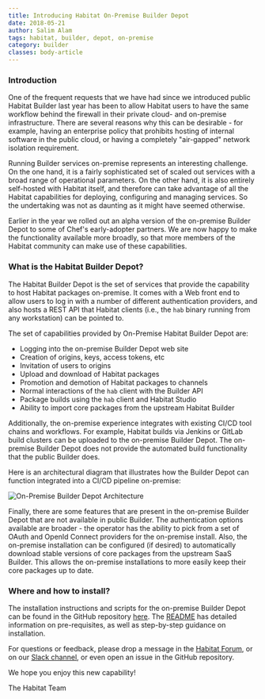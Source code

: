 ```yaml
---
title: Introducing Habitat On-Premise Builder Depot
date: 2018-05-21
author: Salim Alam
tags: habitat, builder, depot, on-premise
category: builder
classes: body-article
---
```


### Introduction

One of the frequent requests that we have had since we introduced public Habitat Builder last year has been to allow Habitat users to have the same workflow behind the firewall in their private cloud- and on-premise infrastructure. There are several reasons why this can be desirable - for example, having an enterprise policy that prohibits hosting of internal software in the public cloud, or having a completely "air-gapped" network isolation requirement. 

Running Builder services on-premise represents an interesting challenge. On the one hand, it is a fairly sophisticated set of scaled out services with a broad range of operational parameters. On the other hand, it is also entirely self-hosted with Habitat itself, and therefore can take advantage of all the Habitat capabilities for deploying, configuring and managing services. So the undertaking was not as daunting as it might have seemed otherwise.

Earlier in the year we rolled out an alpha version of the on-premise Builder Depot to some of Chef's early-adopter partners. We are now happy to make the functionality available more broadly, so that more members of the Habitat community can make use of these capabilities.

### What is the Habitat Builder Depot?

The Habitat Builder Depot is the set of services that provide the capability to host Habitat packages on-premise. It comes with a Web front end to allow users to log in with a number of different authentication providers, and also hosts a REST API that Habitat clients (i.e., the `hab` binary running from any workstation) can be pointed to.

The set of capabilities provided by On-Premise Habitat Builder Depot are:

* Logging into the on-premise Builder Depot web site
* Creation of origins, keys, access tokens, etc
* Invitation of users to origins
* Upload and download of Habitat packages
* Promotion and demotion of Habitat packages to channels
* Normal interactions of the `hab` client with the Builder API
* Package builds using the `hab` client and Habitat Studio
* Ability to import core packages from the upstream Habitat Builder

Additionally, the on-premise experience integrates with existing CI/CD tool chains and workflows. For example, Habitat builds via Jenkins or GitLab build clusters can be uploaded to the on-premise Builder Depot. The on-premise Builder Depot does not provide the automated build functionality that the public Builder does.

Here is an architectural diagram that illustrates how the Builder Depot can function integrated into a CI/CD pipeline on-premise:

![On-Premise Builder Depot Architecture](https://www.habitat.sh/images/infographics/habitat-on-premises-builder-depot-flow-011f12f5.png)

Finally, there are some features that are present in the on-premise Builder Depot that are not available in public Builder. The authentication options available are broader - the operator has the ability to pick from a set of OAuth and OpenId Connect providers for the on-premise install. Also, the on-premise installation can be configured (if desired) to automatically download stable versions of core packages from the upstream SaaS Builder. This allows the on-premise installations to more easily keep their core packages up to date. 

### Where and how to install?

The installation instructions and scripts for the on-premise Builder Depot can be found in the GitHub repository [here](https://github.com/habitat-sh/on-prem-builder). The [README](https://github.com/habitat-sh/on-prem-builder/blob/master/README.md) has detailed information on pre-requisites, as well as step-by-step guidance on installation. 

For questions or feedback, please drop a message in the [Habitat Forum](https://forums.habitat.sh/latest), or on our [Slack channel](https://habitat-sh.slack.com), or even open an issue in the GitHub repository.

We hope you enjoy this new capability!

The Habitat Team
